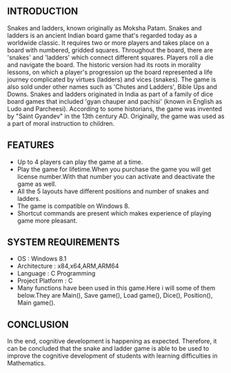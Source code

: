   INTRODUCTION
-----------------------------------------------------------------------

Snakes and ladders, known originally as Moksha Patam.
Snakes and ladders is an ancient Indian board game that's regarded today as a worldwide classic. 
It requires two or more players and takes place on a board with numbered, gridded squares. 
Throughout the board, there are 'snakes' and 'ladders' which connect different squares. Players roll a die and navigate the board.
The historic version had its roots in morality lessons, on which a player's progression up the board represented a life journey complicated by virtues (ladders) and vices (snakes).
The game is also sold under other names such as 'Chutes and Ladders', Bible Ups and Downs.
Snakes and ladders originated in India as part of a family of dice board games that included 'gyan chauper and pachisi' (known in English as Ludo and Parcheesi).
According to some historians, the game was invented by "Saint Gyandev" in the 13th century AD. 
Originally, the game was used as a part of moral instruction to children.

   
   FEATURES
 --------------------------------------------------------------------------
 
 - Up to 4 players can play the game at a time.
 - Play the game for lifetime.When you purchase the game you will get license number.With that number you can activate and deactivate the game as well.
 - All the 5 layouts have different positions and number of snakes and ladders.
 - The game is compatible on Windows 8.
 - Shortcut commands are present which makes experience of playing game more pleasant.
 
  SYSTEM REQUIREMENTS
  --------------------------------------------------------------------------
  
  - OS                :  Windows 8.1
  - Architecture      :  x84,x64,ARM,ARM64
  - Language          :  C Programming 
  - Project Platform  :  C
  - Many functions have been used in this game.Here i will some of them below.They are Main(), Save game(), Load game(), Dice(), Position(), Main game().
  
   CONCLUSION
  ------------------------------------------------------------------------
  In the end, cognitive development is happening as expected. 
  Therefore, it can be concluded that the snake and ladder game is able to be used to improve the cognitive development of students with learning difficulties in Mathematics.
